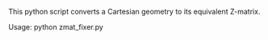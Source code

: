 This python script converts a Cartesian geometry to its equivalent Z-matrix.

Usage: python zmat_fixer.py
